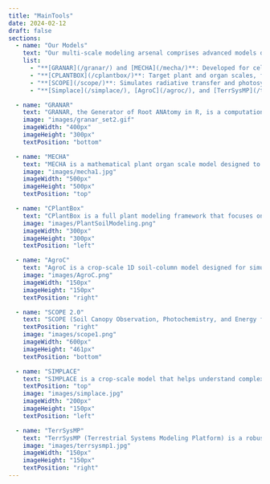 ```yaml
---
title: "MainTools"
date: 2024-02-12
draft: false
sections:
  - name: "Our Models"
    text: "Our multi-scale modeling arsenal comprises advanced models developed at the University of Bonn and Research Center Juelich. These models, which are integral to the PhenoRob DAA, range from understanding granular plant cell processes to analyzing broader agricultural dynamics."
    list:
      - "**[GRANAR](/granar/) and [MECHA](/mecha/)**: Developed for cell-level processes and mechanical phenomena."
      - "**[CPLANTBOX](/cplantbox/)**: Target plant and organ scales, focusing on water transport and growth."
      - "**[SCOPE](/scope/)**: Simulates radiative transfer and photosynthesis in vegetation canopies, integrating satellite observations with land surface processes."
      - "**[Simplace](/simplace/), [AgroC](/agroc/), and [TerrSysMP](/terrsysmp/)**: Designed for crop and regional scales, they simulate growth patterns and ecological interactions."

  - name: "GRANAR"
    text: "GRANAR, the Generator of Root ANAtomy in R, is a computational plant cell scale model designed to simulate root anatomical networks. These networks are crafted using easily accessible anatomical features, which can be obtained from open-access image analysis software and root cross-section images. Once the root anatomy is generated, it can be saved as an XML file. The model can simulate different vascular patterns, depending on whether it's modeling a monocot or dicot root. You can think of GRANAR like a computer program that can recreate the structure of plant roots on a cell-by-cell basis. Explore more about [GRANAR here](/granar/)."
    image: "images/granar_set2.gif"
    imageWidth: "400px"
    imageHeight: "300px"
    textPosition: "bottom"      

  - name: "MECHA"
    text: "MECHA is a mathematical plant organ scale model designed to compute the flow of water through various parts of individual cells in a complete root cross-section. This includes the cell walls, membranes, and plasmodesmata. The model takes into account detailed root anatomical descriptions and a minimal set of cell-level hydraulic properties. It uses experimental data on the permeability of cell walls, membranes, and plasmodesmata. The model also considers hydraulic principles at both the cell and root segment scales. Explore more about [MECHA here](/mecha/)."
    image: "images/mecha1.jpg"
    imageWidth: "500px"    
    imageHeight: "500px"  
    textPosition: "top"

  - name: "CPlantBox"
    text: "CPlantBox is a full plant modeling framework that focuses on the growth and development of plant architectures, including both the root and shoot systems. It represents the plant as a single topological network of organs. The simulated plant architecture is made up of nodes or coordinates, and these nodes' properties and interactions form the entire network. For the root part, CPlantBox inherits the flexibility of CRootBox, allowing it to generate any type of root architecture. For the shoot, it has implemented various branching and leaf arrangement patterns. By combining these patterns, CPlantBox can simulate many types of shoot architectures. Further, the latest CPlantBox implementation provides linkage with different modules (photosynthesis and carbon flow) within a single framework, enhancing its capabilities and making it a versatile tool for plant studies. Explore more about [CPlantBox here](/cplantbox/)."
    image: "images/PlantSoilModeling.png"
    imageWidth: "300px"    
    imageHeight: "300px"  
    textPosition: "left"

  - name: "AgroC"
    text: "AgroC is a crop-scale 1D soil-column model designed for simulating crucial aspects of crop growth and soil interactions, including nutrient dynamics, water fluxes, and carbon cycling. The model is tailored for in-depth understanding of crop and soil behavior under various environmental conditions. It accurately models soil carbon turnover, CO2 flux, and plant water stress. Unique features like root exudation and death are considered, highlighting its advanced capabilities in representing real-world agricultural scenarios.Explore more about [AgroC here](/agroc/). "
    image: "images/AgroC.png"
    imageWidth: "150px"
    imageHeight: "150px"
    textPosition: "right"

  - name: "SCOPE 2.0"
    text: "SCOPE (Soil Canopy Observation, Photochemistry, and Energy fluxes) is a radiative transfer model, that can simulate radiative transfer across soil, leaves, and vegetation canopies, while modeling intricate processes like photosynthesis and heat dissipation.Explore more about [SCOPE here](/scope/)."
    textPosition: "right"
    image: "images/scope1.png"
    imageWidth: "600px"
    imageHeight: "461px"
    textPosition: "bottom"

  - name: "SIMPLACE"
    text: "SIMPLACE is a crop-scale model that helps understand complex interactions between crops, soil, and climate. By coupling different modules, each representing a process like water use or plant growth, SIMPLACE offers customizable solutions for different agricultural needs.Its multi-threaded high-performance architecture allows for calibration and simulations at varying spatial scales.Explore more about [SIMPLACE here](/simplace/)."
    textPosition: "top"
    image: "images/simplace.jpg"
    imageWidth: "200px"
    imageHeight: "150px"
    textPosition: "left"

  - name: "TerrSysMP"
    text: "TerrSysMP (Terrestrial Systems Modeling Platform) is a robust, open-source regional scale framework designed for simulating complex interactions between the atmosphere, land surface, and subsurface. It integrates the COSMO or ICON atmospheric models, the Community Land Model (CLM), and the ParFlow model for a holistic view of environmental dynamics, particularly in the hydrological cycle.Explore more about [TerrSysMP here](/terrsysmp/)"
    image: "images/terrsysmp1.jpg"
    imageWidth: "150px"
    imageHeight: "150px"
    textPosition: "right"
---
```

